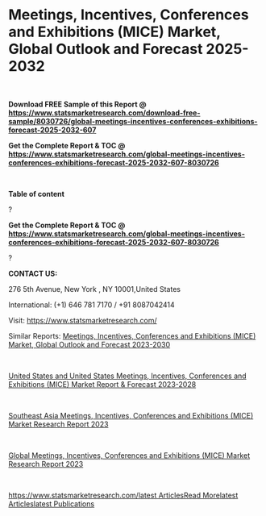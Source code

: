 <h1>Meetings, Incentives, Conferences and Exhibitions (MICE) Market, Global Outlook and Forecast 2025-2032</h1><br/><p><strong>Download FREE Sample of this Report @ <a href="https://www.statsmarketresearch.com/download-free-sample/8030726/global-meetings-incentives-conferences-exhibitions-forecast-2025-2032-607">https://www.statsmarketresearch.com/download-free-sample/8030726/global-meetings-incentives-conferences-exhibitions-forecast-2025-2032-607</a></strong></p>
 
 
 
 <div><b>Get the Complete Report & TOC @ <a href="https://www.statsmarketresearch.com/global-meetings-incentives-conferences-exhibitions-forecast-2025-2032-607-8030726">https://www.statsmarketresearch.com/global-meetings-incentives-conferences-exhibitions-forecast-2025-2032-607-8030726</a></b></div>
 
 
 
 <p><br />
 
 <b>Table of content</b></p>
 
 
 
 <p>? </p>
 
 
 
 <div><b>Get the Complete Report & TOC @ <a href="https://www.statsmarketresearch.com/global-meetings-incentives-conferences-exhibitions-forecast-2025-2032-607-8030726">https://www.statsmarketresearch.com/global-meetings-incentives-conferences-exhibitions-forecast-2025-2032-607-8030726</a></b></div>
 
 
 
 <p>? </p>
 
 
 
 <p><b>CONTACT US:</b><br />
 
 276 5th Avenue, New York , NY 10001,United States<br />
 
 International: (+1) 646 781 7170 / +91 8087042414<br />
 
 Visit: <a href="https://www.statsmarketresearch.com/">https://www.statsmarketresearch.com/</a><br />
 
 Similar Reports: <a href="https://www.statsmarketresearch.com/global-meetings-incentives-conferences-exhibitions-forecast-2025-2032-607-8030726">Meetings, Incentives, Conferences and Exhibitions (MICE) Market, Global Outlook and Forecast 2023-2030</a><br />
 
 <br />
 
 <a href="https://www.statsmarketresearch.com/global-meetings-incentives-conferences-exhibitions-forecast-2025-2032-607-8030726">United States and United States Meetings, Incentives, Conferences and Exhibitions (MICE) Market Report & Forecast 2023-2028</a><br />
 
 <br />
 
 <a href="https://www.statsmarketresearch.com/global-meetings-incentives-conferences-exhibitions-forecast-2025-2032-607-8030726">Southeast Asia Meetings, Incentives, Conferences and Exhibitions (MICE) Market Research Report 2023</a><br />
 
 <br />
 
 <a href="https://www.statsmarketresearch.com/global-meetings-incentives-conferences-exhibitions-forecast-2025-2032-607-8030726">Global Meetings, Incentives, Conferences and Exhibitions (MICE) Market Research Report 2023</a><br />
 
 <br />
 
 <a href="https://gyeongbokgung.com">https://www.statsmarketresearch.com/</a><a href="https://hallyeomaritime.com">latest Articles</a><a href="https://jingwansa.com">Read More</a><a href="https://nguoiviet.jp/">latest Articles</a><a href="https://www.intelmarketresearch.com/">latest Publications</a></p>